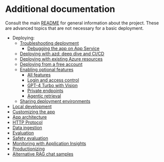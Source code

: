 # Additional documentation

Consult the main [README](../README.md) for general information about the project.
These are advanced topics that are not necessary for a basic deployment.

- Deploying:
  - [Troubleshooting deployment](docs/deploy_troubleshooting.md)
    - [Debugging the app on App Service](appservice.md)
  - [Deploying with azd: deep dive and CI/CD](azd.md)
  - [Deploying with existing Azure resources](deploy_existing.md)
  - [Deploying from a free account](deploy_lowcost.md)
  - [Enabling optional features](deploy_features.md)
    - [All features](docs/deploy_features.md)
    - [Login and access control](login_and_acl.md)
    - [GPT-4 Turbo with Vision](gpt4v.md)
    - [Private endpoints](deploy_private.md)
    - [Agentic retrieval](agentic_retrieval.md)
  - [Sharing deployment environments](sharing_environments.md)
- [Local development](localdev.md)
- [Customizing the app](customization.md)
- [App architecture](architecture.md)
- [HTTP Protocol](http_protocol.md)
- [Data ingestion](data_ingestion.md)
- [Evaluation](docs/evaluation.md)
- [Safety evaluation](safety_evaluation.md)
- [Monitoring with Application Insights](monitoring.md)
- [Productionizing](productionizing.md)
- [Alternative RAG chat samples](other_samples.md)
